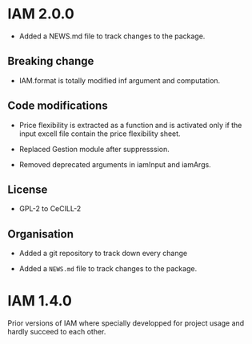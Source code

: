 # IAM 2.0.0

* Added a NEWS.md file to track changes to the package.

## Breaking change

* IAM.format is totally modified inf argument and computation. 

## Code modifications

* Price flexibility is extracted as a function and is activated only if the input excell file contain the price flexibility sheet.

* Replaced Gestion module after suppresssion.

* Removed deprecated arguments in iamInput and iamArgs.

## License

* GPL-2 to CeCILL-2

## Organisation

* Added a git repository to track down every change

* Added a `NEWS.md` file to track changes to the package.

# IAM 1.4.0

Prior versions of IAM where specially developped for project usage and hardly succeed to each other.
